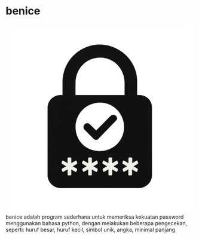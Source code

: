 # benice
![logo](images/file_00000000cc94622f96d01ae16e7e0981.png)
benice adalah program sederhana untuk memeriksa kekuatan password menggunakan bahasa python, dengan melakukan beberapa pengecekan, seperti: huruf besar, huruf kecil, simbol unik, angka, minimal panjang
